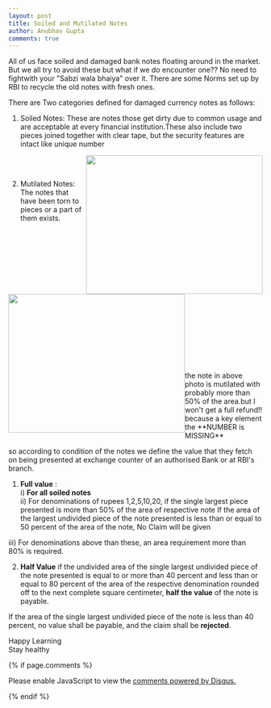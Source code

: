 ```yaml
---
layout: post
title: Soiled and Mutilated Notes 
author: Anubhav Gupta
comments: true
---
```

<style>
   header{
      
     background-color: rgba(249, 241 ,241 , 0.7);
         font-weight: bolder;
         font-size: larger;
         font-family: fantasy;
        }
      </style>


All of us face soiled and damaged bank notes floating around in the market. But we all try to avoid these but what if we do encounter one?? No need to fightwith your "Sabzi wala bhaiya" over it. There are some Norms set up by RBI to recycle the old notes with fresh ones.<br/>

There are Two categories defined for damaged currency notes as follows:<br/>
1. Soiled Notes: These are notes those get dirty due to common usage and are acceptable at every financial institution.These also include two pieces joined together with clear tape, but the security features are intact like unique number<br/>

<img style="float:right" src="https://i.postimg.cc/T3P6sqwv/Whats-App-Image-2020-05-08-at-00-05-44.jpg" height="275" width="350"><br/><br/>

2. Mutilated Notes: The notes that have been torn to pieces or a part of them exists.<br/><br/><br/><br/>

<img style="float:left" src="https://i.postimg.cc/6p1Xx222/Whats-App-Image-2020-05-08-at-00-05-44-1.jpg" height="275" width="350">
<br/><br/><br/><br/><br/><br/><br/><br/><br/><br/><br/><br/><br/>
the note in above photo is mutilated with probably more than 50% of the area.but I won't get a full refund!! because a key element the **NUMBER is MISSING**

so according to condition of the notes we define the value that they fetch on being presented at exchange counter of an authorised Bank or at RBI's branch.

1. **Full value** :<br/>
  i) **For all soiled notes**<br/>
  ii) For denominations of rupees 1,2,5,10,20, if the single largest piece presented is more than 50% of the area of respective note  If the area of the largest undivided piece of the note presented is less than or equal to 50 percent of the area of the note, No Claim will be given<br/>

  iii) For denominations above than these, an area requirement more than 80% is required.<br/>

2. **Half Value** 
 if the undivided area of the single largest undivided piece of the note presented is equal to or more than 40 percent and less than or equal to 80 percent of the area of the respective denomination rounded off to the next complete square centimeter, **half the value** of the note is payable.<br/>

 If the area of the single largest undivided piece of the note is less than 40 percent, no value shall be payable, and the claim shall be **rejected**.  <br/>

Happy Learning <br/>
Stay healthy
<br/>


{% if page.comments %}

<div id="disqus_thread"></div>
<script>
(function() { // DON'T EDIT BELOW THIS LINE
var d = document, s = d.createElement('script');
s.src = 'https://https-gupta-anubhav12-github-io-fortheloveofnifty.disqus.com/embed.js';
s.setAttribute('data-timestamp', +new Date());
(d.head || d.body).appendChild(s);
})();
</script>
<noscript>Please enable JavaScript to view the <a href="https://disqus.com/?ref_noscript">comments powered by Disqus.</a></noscript>

{% endif %}